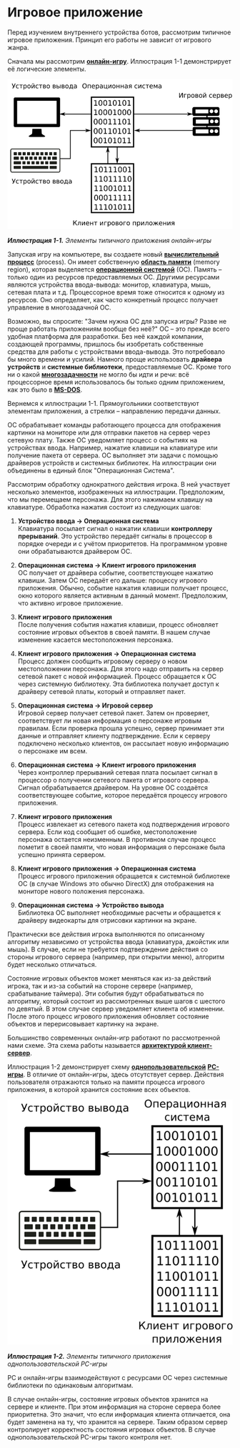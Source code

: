 # Игровое приложение

Перед изучением внутреннего устройства ботов, рассмотрим типичное игровое приложения. Принцип его работы не зависит от игрового жанра.

Сначала мы рассмотрим [**онлайн-игру**](https://ru.wikipedia.org/wiki/%D0%9E%D0%BD%D0%BB%D0%B0%D0%B9%D0%BD-%D0%B8%D0%B3%D1%80%D0%B0). Иллюстрация 1-1 демонстрирует её логические элементы.

![Схема приложения онлайн-игры](game-application.png)

_**Иллюстрация 1-1.** Элементы типичного приложения онлайн-игры_

Запуская игру на компьютере, вы создаете новый [**вычислительный процесс**](https://ru.wikipedia.org/wiki/%D0%9F%D1%80%D0%BE%D1%86%D0%B5%D1%81%D1%81_%28%D0%B8%D0%BD%D1%84%D0%BE%D1%80%D0%BC%D0%B0%D1%82%D0%B8%D0%BA%D0%B0%29) (process). Он имеет собственную [**область памяти**](https://ru.wikipedia.org/wiki/Виртуальная_память) (memory region), которая выделяется [**операционной системой**](https://ru.wikipedia.org/wiki/%D0%9E%D0%BF%D0%B5%D1%80%D0%B0%D1%86%D0%B8%D0%BE%D0%BD%D0%BD%D0%B0%D1%8F_%D1%81%D0%B8%D1%81%D1%82%D0%B5%D0%BC%D0%B0) (ОС). Память – только один из ресурсов предоставляемых ОС. Другими ресурсами являются устройства ввода-вывода: монитор, клавиатура, мышь, сетевая плата и т.д. Процессорное время тоже относится к одному из ресурсов. Оно определяет, как часто конкретный процесс получает управление в многозадачной ОС.

Возможно, вы спросите: "Зачем нужна ОС для запуска игры? Разве не проще работать приложениям вообще без неё?" ОС – это прежде всего удобная платформа для разработки. Без неё каждой компании, создающей программы, пришлось бы изобретать собственные средства для работы с устройствами ввода-вывода. Это потребовало бы много времени и усилий. Намного проще использовать **драйвера устройств** и **системные библиотеки**, предоставляемые ОС. Кроме того ни о какой [**многозадачности**](https://ru.wikipedia.org/wiki/%D0%9C%D0%BD%D0%BE%D0%B3%D0%BE%D0%B7%D0%B0%D0%B4%D0%B0%D1%87%D0%BD%D0%BE%D1%81%D1%82%D1%8C) не могло бы идти и речи: всё процессорное время использовалось бы только одним приложением, как это было в [**MS-DOS**](https://ru.wikipedia.org/wiki/MS-DOS).

Вернемся к иллюстрации 1-1. Прямоугольники соответствуют элементам приложения, а стрелки – направлению передачи данных.

ОС обрабатывает команды работающего процесса для отображения картинки на мониторе или для отправки пакетов на сервер через сетевую плату. Также ОС уведомляет процесс о событиях на устройствах ввода. Например, нажатие клавиши на клавиатуре или получение пакета от сервера. ОС выполняет эти задачи с помощью драйверов устройств и системных библиотек. На иллюстрации они объединены в единый блок "Операционная Система".

Рассмотрим обработку однократного действия игрока. В ней участвует несколько элементов, изображенных на иллюстрации. Предположим, что мы перемещаем персонажа. Для этого нажимаем клавишу на клавиатуре. Обработка нажатия состоит из следующих шагов:

1. **Устройство ввода -> Операционная система**<br/>
Клавиатура посылает сигнал о нажатии клавиши **контроллеру прерываний**. Это устройство передаёт сигналы в процессор в порядке очереди и с учётом приоритетов. На программном уровне они обрабатываются драйвером ОС.

2. **Операционная система -> Клиент игрового приложения**<br/>
ОС получает от драйвера событие, соответствующее нажатию клавиши. Затем ОС передаёт его дальше: процессу игрового приложения. Обычно, событие нажатия клавиши получает процесс, окно которого является активным в данный момент. Предположим, что активно игровое приложение.

3. **Клиент игрового приложения**<br/>
После получения события нажатия клавиши, процесс обновляет состояние игровых объектов в своей памяти. В нашем случае изменение касается местоположения персонажа.

4. **Клиент игрового приложения -> Операционная система**<br/>
Процесс должен сообщить игровому серверу о новом местоположении персонажа. Для этого надо отправить на сервер сетевой пакет с новой информацией. Процесс обращается к ОС через системную библиотеку. Эта библиотека получает доступ к драйверу сетевой платы, который и отправляет пакет.

5. **Операционная система -> Игровой сервер**<br/>
Игровой сервер получает сетевой пакет. Затем он проверяет, соответствует ли новая информация о персонаже игровым правилам. Если проверка прошла успешно, сервер принимает эти данные и отправляет клиенту подтверждение. Если к серверу подключено несколько клиентов, он рассылает новую информацию о персонаже им всем.

6. **Операционная система -> Клиент игрового приложения**<br/>
Через контроллер прерываний сетевая плата посылает сигнал в процессор о получении сетевого пакета от игрового сервера. Сигнал обрабатывается драйвером. На уровне ОС создаётся соответствующее событие, которое передаётся процессу игрового приложения.

7. **Клиент игрового приложения**<br/>
Процесс извлекает из сетевого пакета код подтверждения игрового сервера. Если код сообщает об ошибке, местоположение персонажа остается неизменным. В противном случае процесс пометит в своей памяти, что новая информация о персонаже была успешно принята сервером.

8. **Клиент игрового приложения -> Операционная система**<br/>
Процесс игрового приложения обращается к системной библиотеке ОС (в случае Windows это обычно DirectX) для отображения на мониторе нового положения персонажа.

9. **Операционная система -> Устройство вывода**<br/>
Библиотека ОС выполняет необходимые расчеты и обращается к драйверу видеокарты для отрисовки картинки на экране.

Практически все действия игрока выполняются по описанному алгоритму независимо от устройства ввода (клавиатура, джойстик или мышь). В случае, если не требуется подтверждение действия со стороны игрового сервера (например, при открытии меню), алгоритм будет несколько отличаться.

Состояние игровых объектов может меняться как из-за действий игрока, так и из-за событий на стороне сервере (например, срабатывание таймера). Эти события будут обрабатываться по алгоритму, который состоит из рассмотренных выше шагов с шестого по девятый. В этом случае сервер уведомляет клиента об изменении. После этого процесс игрового приложения обновляет состояние объектов и перерисовывает картинку на экране.

Большинство современных онлайн-игр работают по рассмотренной нами схеме. Эта схема работы называется [**архитектурой клиент-сервер**](https://ru.wikipedia.org/wiki/%D0%9A%D0%BB%D0%B8%D0%B5%D0%BD%D1%82_%E2%80%94_%D1%81%D0%B5%D1%80%D0%B2%D0%B5%D1%80).

Иллюстрация 1-2 демонстрирует схему [**однопользовательской**](https://ru.wikipedia.org/wiki/%D0%9E%D0%B4%D0%BD%D0%BE%D0%BF%D0%BE%D0%BB%D1%8C%D0%B7%D0%BE%D0%B2%D0%B0%D1%82%D0%B5%D0%BB%D1%8C%D1%81%D0%BA%D0%B0%D1%8F_%D0%B8%D0%B3%D1%80%D0%B0) [**PC-игры**](https://ru.wikipedia.org/wiki/PC-%D0%B8%D0%B3%D1%80%D0%B0#%D0%9F%D0%B5%D1%80%D1%81%D0%BE%D0%BD%D0%B0%D0%BB%D1%8C%D0%BD%D1%8B%D0%B9_%D0%BA%D0%BE%D0%BC%D0%BF%D1%8C%D1%8E%D1%82%D0%B5%D1%80_%D0%BA%D0%B0%D0%BA_%D0%B8%D0%B3%D1%80%D0%BE%D0%B2%D0%B0%D1%8F_%D0%BF%D0%BB%D0%B0%D1%82%D1%84%D0%BE%D1%80%D0%BC%D0%B0). В отличие от онлайн-игры, здесь отсутствует сервер. Действия пользователя отражаются только на памяти процесса игрового приложения, в которой хранится состояние всех объектов.

![Схема приложения однопользовательской игры](game-local-application.png)

_**Иллюстрация 1-2.** Элементы типичного приложения однопользовательской PC-игры_

PC и онлайн-игры взаимодействуют с ресурсами ОС через системные библиотеки по одинаковым алгоритмам.

В случае онлайн-игры, состояние игровых объектов хранится на сервере и клиенте. При этом информация на стороне сервера более приоритетна. Это значит, что если информация клиента отличается, она будет заменена на ту, что хранится на сервере. Таким образом сервер контролирует корректность состояния игровых объектов. В случае однопользовательской PC-игры такого контроля нет.